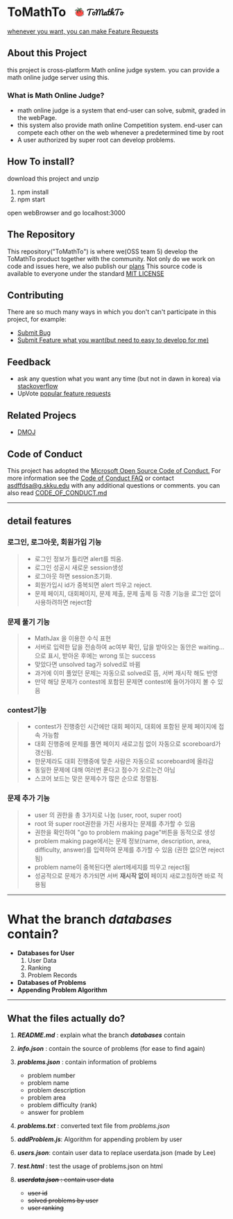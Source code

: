 # ToMathTo ![ToMathTo](thumbnail.png)

[whenever you want, you can make Feature Requests](https://github.com/OSLgroup5/ToMathTo/issues)

## About this Project

this project is cross-platform Math online judge system. you can provide a math online judge server using this.

### What is Math Online Judge?

- math online judge is a system that end-user can solve, submit, graded in the webPage.
- this system also provide math online Competition system. end-user can compete each other on the web whenever a predetermined time by root
- A user authorized by super root can develop problems.

## How To install?

download this project and unzip

1. npm install
2. npm start

open webBrowser and go localhost:3000

## The Repository

This repository("ToMathTo") is where we(OSS team 5) develop the ToMathTo product together with the community. Not only do we work on code and issues here, we also publish our [plans](https://github.com/OSLgroup5/ToMathTo/wiki/Our-Plans) This source code is available to everyone under the standard [MIT LICENSE](https://github.com/OSLgroup5/ToMathTo/blob/main/LICENSE.md)

## Contributing

There are so much many ways in which you don't can't participate in this project, for example:

- [Submit Bug](https://github.com/OSLgroup5/ToMathTo/issues)
- [Submit Feature what you want(but need to easy to develop for me)](https://github.com/OSLgroup5/ToMathTo/issues)

## Feedback

- ask any question what you want any time (but not in dawn in korea) via [stackoverflow](https://stackoverflow.com/questions/)
- UpVote [popular feature requests](https://github.com/OSLgroup5/ToMathTo/labels/feature%20request)

## Related Projecs

- [DMOJ](https://github.com/DMOJ/online-judge)

## Code of Conduct

This project has adopted the [Microsoft Open Source Code of Conduct.](https://opensource.microsoft.com/codeofconduct/) For more information see the [Code of Conduct FAQ](https://opensource.microsoft.com/codeofconduct/faq/) or contact [asdffdsa@g.skku.edu](mailto:asdffdsa@g.skku.edu) with any additional questions or comments.
you can also read [CODE_OF_CONDUCT.md](https://github.com/OSLgroup5/ToMathTo/blob/main/CODE_OF_CONDUCT.md)

---

## detail features

### 로그인, 로그아웃, 회원가입 기능

> - 로그인 정보가 틀리면 alert를 띄움.
> - 로그인 성공시 새로운 session생성
> - 로그아웃 하면 session초기화.
> - 회원가입시 id가 중복되면 alert 띄우고 reject.
> - 문제 페이지, 대회페이지, 문제 제출, 문제 출제 등 각종 기능을 로그인 없이 사용하려하면 reject함

### 문제 풀기 기능

> - MathJax 을 이용한 수식 표현
> - 서버로 입력한 답을 전송하여 ac여부 확인, 답을 받아오는 동안은 waiting... 으로 표시, 받아온 후에는 wrong 또는 success
> - 맞았다면 unsolved tag가 solved로 바뀜
> - 과거에 이미 풀었던 문제는 자동으로 solved로 뜸, 서버 재시작 해도 반영
> - 만약 해당 문제가 contest에 포함된 문제면 contest에 들어가야지 볼 수 있음

### contest기능

> - contest가 진행중인 시간에만 대회 페이지, 대회에 포함된 문제 페이지에 접속 가능함
> - 대회 진행중에 문제를 풀면 페이지 새로고침 없이 자동으로 scoreboard가 갱신됨.
> - 한문제라도 대회 진행중에 맞춘 사람은 자동으로 scoreboard에 올라감
> - 동일한 문제에 대해 여러번 푼다고 점수가 오르는건 아님
> - 스코어 보드는 맞은 문제수가 많은 순으로 정렬됨.

### 문제 추가 기능

> - user 의 권한을 총 3가지로 나눔 (user, root, super root)
> - root 와 super root권한을 가진 사용자는 문제를 추가할 수 있음
> - 권한을 확인하여 "go to problem making page"버튼을 동적으로 생성
> - problem making page에서는 문제 정보(name, description, area, difficulty, answer)를 입력하여 문제를 추가할 수 있음 (권한 없으면 reject 됨)
> - problem name이 중복된다면 alert메세지를 띄우고 reject됨
> - 성공적으로 문제가 추가되면 서버 **재시작 없이** 페이지 새로고침하면 바로 적용됨

---

# **What the branch _databases_ contain?**

- **Databases for User**
    1. User Data
    2. Ranking
    3. Problem Records
- **Databases of Problems**
- **Appending Problem Algorithm**

---

## **What the files actually do?**

1. **_README.md_** : explain what the branch **_databases_** contain
2. **_info.json_** : contain the source of problems (for ease to find again)
3. **_problems.json_** : contain information of problems

    - problem number
    - problem name
    - problem description
    - problem area
    - problem difficulty (rank)
    - answer for problem

4. **_problems.txt_** : converted text file from _problems.json_
5. **_addProblem.js_**: Algorithm for appending problem by user
6. **_users.json_**: contain user data to replace userdata.json (made by Lee)
7. **_test.html_** : test the usage of problems.json on html
8. ~~**_userdata.json_** : contain user data~~
    - ~~user id~~
    - ~~solved problems by user~~
    - ~~user ranking~~
